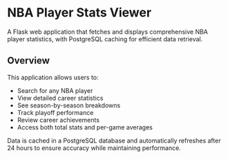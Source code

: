 # NBA Player Stats Viewer

A Flask web application that fetches and displays comprehensive NBA player statistics, with PostgreSQL caching for efficient data retrieval.

## Overview

This application allows users to:

- Search for any NBA player
- View detailed career statistics
- See season-by-season breakdowns
- Track playoff performance
- Review career achievements
- Access both total stats and per-game averages

Data is cached in a PostgreSQL database and automatically refreshes after 24 hours to ensure accuracy while maintaining performance.

